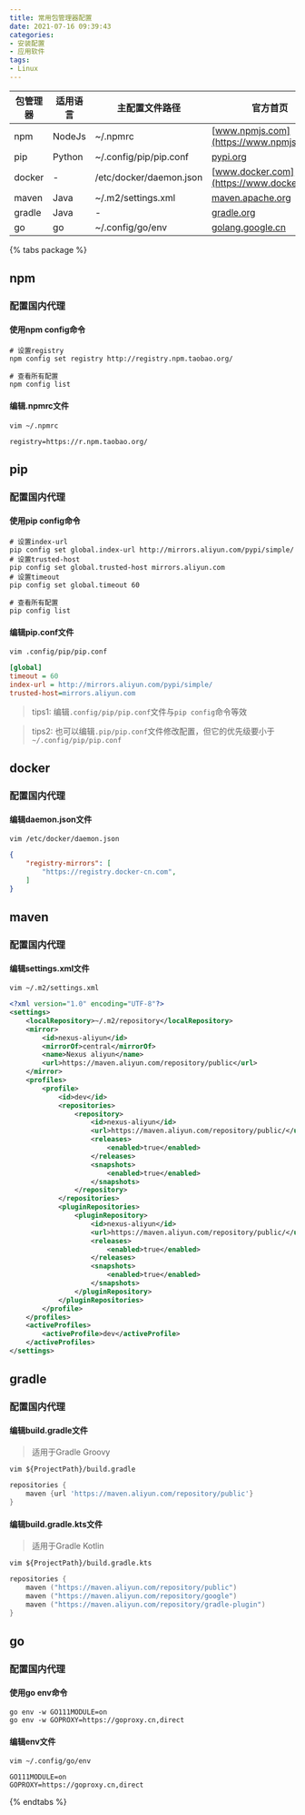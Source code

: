 ```yaml
---
title: 常用包管理器配置
date: 2021-07-16 09:39:43
categories:
- 安装配置
- 应用软件
tags: 
- Linux
---
```


| 包管理器 | 适用语言 | 主配置文件路径          | 官方首页                                      |
| -------- | -------- | ----------------------- | --------------------------------------------- |
| npm      | NodeJs   | ~/.npmrc                | [www.npmjs.com](https://www.npmjs.com/)       |
| pip      | Python   | ~/.config/pip/pip.conf  | [pypi.org](https://pypi.org/)                 |
| docker   | -        | /etc/docker/daemon.json | [www.docker.com](https://www.docker.com/)     |
| maven    | Java     | ~/.m2/settings.xml      | [maven.apache.org](https://maven.apache.org/) |
| gradle   | Java     | -                       | [gradle.org](https://gradle.org/)             |
| go       | go       | ~/.config/go/env        | [golang.google.cn](https://golang.google.cn/) |

{% tabs package %}


<!-- tab npm -->

## npm

### 配置国内代理

#### 使用npm config命令

```shell
# 设置registry
npm config set registry http://registry.npm.taobao.org/

# 查看所有配置
npm config list
```

#### 编辑.npmrc文件

```shell
vim ~/.npmrc
```
```shell
registry=https://r.npm.taobao.org/
```

<!-- endtab -->



<!-- tab pip -->

## pip

### 配置国内代理

#### 使用pip config命令

```shell
# 设置index-url
pip config set global.index-url http://mirrors.aliyun.com/pypi/simple/
# 设置trusted-host
pip config set global.trusted-host mirrors.aliyun.com
# 设置timeout
pip config set global.timeout 60

# 查看所有配置
pip config list
```

#### 编辑pip.conf文件

```shell
vim .config/pip/pip.conf
```

```ini
[global]
timeout = 60
index-url = http://mirrors.aliyun.com/pypi/simple/
trusted-host=mirrors.aliyun.com
```

> tips1: 编辑`.config/pip/pip.conf`文件与`pip config`命令等效

> tips2: 也可以编辑`.pip/pip.conf`文件修改配置，但它的优先级要小于`~/.config/pip/pip.conf`

<!-- endtab -->



<!-- tab docker -->

## docker

### 配置国内代理

#### 编辑daemon.json文件

```shell
vim /etc/docker/daemon.json
```

```json
{
    "registry-mirrors": [
        "https://registry.docker-cn.com",
    ]
}
```

<!-- endtab -->



<!-- tab maven -->

## maven

### 配置国内代理

#### 编辑settings.xml文件

```shell
vim ~/.m2/settings.xml 
```

```xml
<?xml version="1.0" encoding="UTF-8"?>
<settings>
    <localRepository>~/.m2/repository</localRepository>
    <mirror>
        <id>nexus-aliyun</id>
        <mirrorOf>central</mirrorOf>
        <name>Nexus aliyun</name>
        <url>https://maven.aliyun.com/repository/public</url>
    </mirror>
    <profiles>
        <profile>
            <id>dev</id>
            <repositories>
                <repository>
                    <id>nexus-aliyun</id>
                    <url>https://maven.aliyun.com/repository/public/</url>
                    <releases>
                        <enabled>true</enabled>
                    </releases>
                    <snapshots>
                        <enabled>true</enabled>
                    </snapshots>
                </repository>
            </repositories>
            <pluginRepositories>
                <pluginRepository>
                    <id>nexus-aliyun</id>
                    <url>https://maven.aliyun.com/repository/public/</url>
                    <releases>
                        <enabled>true</enabled>
                    </releases>
                    <snapshots>
                        <enabled>true</enabled>
                    </snapshots>
                </pluginRepository>
            </pluginRepositories>
        </profile>
    </profiles>
    <activeProfiles>
        <activeProfile>dev</activeProfile>
    </activeProfiles>
</settings>
```

<!-- endtab -->



<!-- tab gradle -->

## gradle

### 配置国内代理

#### 编辑build.gradle文件

> 适用于Gradle Groovy

```shell
vim ${ProjectPath}/build.gradle 
```

```Groovy
repositories {
    maven {url 'https://maven.aliyun.com/repository/public'}
}
```

#### 编辑build.gradle.kts文件

> 适用于Gradle Kotlin

```shell
vim ${ProjectPath}/build.gradle.kts
```

```Kotlin
repositories {
    maven ("https://maven.aliyun.com/repository/public")
    maven ("https://maven.aliyun.com/repository/google")
    maven ("https://maven.aliyun.com/repository/gradle-plugin")
}
```

<!-- endtab -->



<!-- tab go -->

## go

### 配置国内代理

#### 使用go env命令
```shell
go env -w GO111MODULE=on
go env -w GOPROXY=https://goproxy.cn,direct
```

#### 编辑env文件
```shell
vim ~/.config/go/env
```

```
GO111MODULE=on
GOPROXY=https://goproxy.cn,direct
```

<!-- endtab -->

{% endtabs %}
